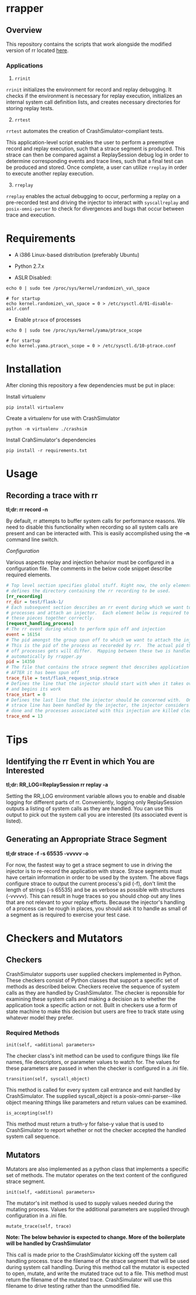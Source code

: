 # rrapper

## Overview

This repository contains the scripts that work alongside the modified version of rr located [here](https://github.com/pkmoore/rr).

### Applications

1. `rrinit`

`rrinit` initializes the environment for record and replay debugging. It checks if the environment is necessary for replay execution, initializes an internal system call definition lists, and creates necessary directories for storing replay tests.

2. `rrtest`

`rrtest` automates the creation of CrashSimulator-compliant tests.

This application-level script enables the user to perform a preemptive record and replay execution, such that a strace segment is produced. This strace can then
be compared against a ReplaySession debug log in order to determine corresponding events and trace lines, such that a final test can be produced and stored. Once
complete, a user can utilize `rreplay` in order to execute another replay execution.

3. `rreplay`

`rreplay` enables the actual debugging to occur, performing a replay on a pre-recorded test and driving the injector to interact with `syscallreplay` and `posix-omni-parser` to check for divergences and bugs that occur between trace and execution.

# Requirements

* A i386 Linux-based distribution (preferably Ubuntu)

* Python 2.7.x

* ASLR Disabled:

```
echo 0 | sudo tee /proc/sys/kernel/randomize\_va\_space

# for startup
echo kernel.randomize\_va\_space = 0 > /etc/sysctl.d/01-disable-aslr.conf
```

* Enable `ptrace` of processes

```
echo 0 | sudo tee /proc/sys/kernel/yama/ptrace_scope

# for startup
echo kernel.yama.ptrace\_scope = 0 > /etc/sysctl.d/10-ptrace.conf
```

# Installation

After cloning this repository a few dependencies must be put in place:

Install virtualenv

```
pip install virtualenv
```

Create a virtualenv for use with CrashSimulator

```
python -m virtualenv ./crashsim
```

Install CrahSimulator's dependencies

```
pip install -r requirements.txt
```

# Usage

## Recording a trace with rr

**tl;dr: rr record -n <command to record>**

By default, rr attempts to buffer system calls for performance reasons.  We need
to disable this functionality when recording so all system calls are present and
can be interacted with.  This is easily accomplished using the **-n** command
line switch.

*Configuration*

Various aspects replay and injection behavior must be configured in a
configuration file.  The comments in the below code snippet describe required
elements.

```ini
# Top level section specifies global stuff. Right now, the only element in use
# defines the directory containing the rr recording to be used.
[rr_recording]
rr_dir = test/flask-1/
# Each subsequent section describes an rr event during which we want to spin off
# processes and attach an injector.  Each element below is required to tie all
# these pieces together correctly.
[request_handling_process]
# The rr event during which to perform spin off and injection
event = 16154
# The pid amongst the group spun off to which we want to attach the injector.
# This is the pid of the process as recoreded by rr.  The actual pid the spun
# off processes gets will differ.  Mapping between these two is handled
# automatically by rrapper.py
pid = 14350
# The file that contains the strace segment that describes application behavior
# AFTER it has been spun off
trace_file = test/flask_request_snip.strace
# Defines the line that the injector should start with when it takes over for rr
# and begins its work
trace_start = 0
# Defines the last line that the injector should be concerned with.  Once this
# strace line has been handled by the injector, the injector considers its work
# done and the processes associated with this injection are killed cleaned up.
trace_end = 13
```


# Tips

## Identifying the rr Event in which You are Interested

**tl;dr: RR_LOG=ReplaySession rr replay -a**

Setting the RR_LOG environment variable allows you to enable and disable logging
for different parts of rr.  Conveniently, logging only ReplaySession outputs a
listing of system calls as they are handled.  You can use this output to pick
out the system call you are interested (its associated event is listed).

## Generating an Appropriate Strace Segment

**tl;dr strace -f -s 65535 -vvvvv -o <filename> <command>**

For now, the fastest way to get a strace segment to use in driving the injector
is to re-record the application with strace.  Strace segments must have certain
information in order to be used by the system.  The above flags configure strace
to output the current process's pid (-f), don't limit the length of strings (-s
65535) and be as verbose as possible with structures (-vvvvv).  This can result
in huge traces so you should chop out any lines that are not relevant to your
replay efforts.  Because the injector's handling of a process can be rough in
places, you should ask it to handle as small of a segment as is required to
exercise your test case.


# Checkers and Mutators

## Checkers

CrashSimulator supports user supplied checkers implemented in Python.  These
checkers consist of Python classes that support a specific set of methods as
described below.  Checkers receive the sequence of system calls as they are
handled by CrashSimulator.  The checker is reponsible for examining these system
calls and making a decision as to whether the application took a specific action
or not.  Built in checkers use a form of state machine to make this decision but
users are free to track state using whatever model they prefer.

### Required Methods

```
init(self, <additional parameters>
```

The checker class's init method can be used to configure things like file names,
file descriptors, or parameter values to watch for.  The values for these
parameters are passed in when the checker is configured in a .ini file.


```
transition(self, syscall_object)
```

This method is called for every system call entrance and exit handled by
CrashSimulator.  The supplied syscall_object is a posix-omni-parser--like object
meaning tthings like parameters and return values can be examined.


```
is_accepting(self)
```

This method must return a truth-y for false-y value that is used to
CrashSimulator to report whether or not the checker accepted the handled system
call sequence.

## Mutators

Mutators are also implemented as a python class that implements a specific set
of methods.  The mutator operates on the text content of the configured strace
segment.


```
init(self, <additional parameters>
```

The mutator's init method is used to supply values needed during the mutating
process.  Values for the additional parameters are supplied through
configuration in a .ini file.


```
mutate_trace(self, trace)
```

__Note:  The below behavior is expected to change.  More of the boilerplate will
be handled by CrashSimulator__

This call is made prior to the CrashSimulator kicking off the system call
handling process.  trace the filename of the strace segment that will be used
during system call handling.  During this method call the mutator is expected to
open, mutate, and write the mutated trace out to a file.  This method must
return the filename of the mutated trace.  CrashSimulator will use this filename
to drive testing rather than the unmodified file.
